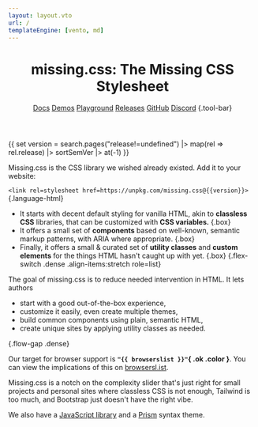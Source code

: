```yaml
---
layout: layout.vto
url: /
templateEngine: [vento, md]
---
```


<header>

# <span class=allcaps>missing<wbr>.css<v-h>:</v-h></span> <sub-title>The Missing CSS Stylesheet</sub-title>

<nav>

[Docs](/docs/) 
[Demos](/demos/) 
[Playground](/playground/) 
[Releases](/releases/) 
[GitHub](https://github.com/bigskysoftware/missing) 
[Discord](https://htmx.org/discord)
{.tool-bar}

</nav>

</header>

<main>

{{ set version = search.pages("release!=undefined") |>
    map(rel => rel.release) |> sortSemVer |> at(-1) }}

Missing.css is the CSS library we wished already existed.
Add it to your website:

`<link rel=stylesheet href=https://unpkg.com/missing.css@{{version}}>`{.language-html}

 * It starts with decent default styling for vanilla HTML, akin to **classless CSS** libraries, that can be customized with **CSS variables.** {.box}
 * It offers a small set of **components** based on well-known, semantic markup patterns, with ARIA where appropriate. {.box}
 * Finally, it offers a small & curated set of **utility classes** and **custom elements** for the things HTML hasn't caught up with yet. {.box}
{.flex-switch .dense .align-items:stretch role=list}

The goal of missing.css is to reduce needed intervention in HTML. It lets
authors

 - start with a good out-of-the-box experience,
 - customize it easily, even create multiple themes,
 - build common components using plain, semantic HTML,
 - create unique sites by applying utility classes as needed.

{.flow-gap .dense}

Our target for browser support is **`"{{ browserslist }}"`{ .ok .color }**.
You can view the implications of this on <a href="https://browsersl.ist/#q={{ browserslist }}">browsersl.ist</a>.

<!--
Though it's quite early, there are a few sites using missing.css:

 - <https://hyperscript.org>
 - <https://denizaksimsek.com>
 - <https://github.com/chapmandu/cfwheels-htmx-crud>
 - <https://www.davidaflood.com>
-->

Missing.css is a notch on the complexity slider that's just right for small projects and personal sites where 
 classless CSS is not enough,
 Tailwind is too much, and
 Bootstrap just doesn't have the right vibe.

We also have a [JavaScript library](/docs/js) and a [Prism](https://prismjs.com) syntax theme.

</main>

